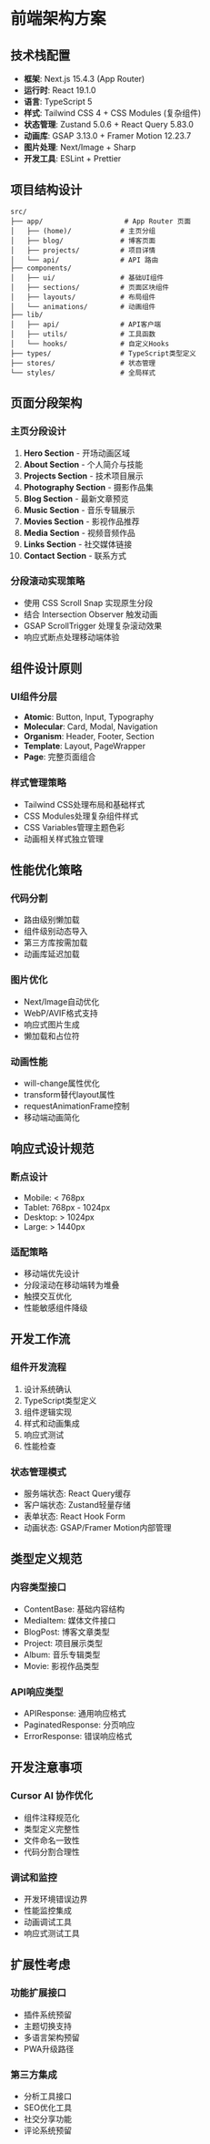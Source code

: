 # 前端架构方案

## 技术栈配置
- **框架**: Next.js 15.4.3 (App Router)
- **运行时**: React 19.1.0
- **语言**: TypeScript 5
- **样式**: Tailwind CSS 4 + CSS Modules (复杂组件)
- **状态管理**: Zustand 5.0.6 + React Query 5.83.0
- **动画库**: GSAP 3.13.0 + Framer Motion 12.23.7
- **图片处理**: Next/Image + Sharp
- **开发工具**: ESLint + Prettier

## 项目结构设计

```
src/
├── app/                    # App Router 页面
│   ├── (home)/            # 主页分组
│   ├── blog/              # 博客页面
│   ├── projects/          # 项目详情
│   └── api/               # API 路由
├── components/
│   ├── ui/                # 基础UI组件
│   ├── sections/          # 页面区块组件
│   ├── layouts/           # 布局组件
│   └── animations/        # 动画组件
├── lib/
│   ├── api/               # API客户端
│   ├── utils/             # 工具函数
│   └── hooks/             # 自定义Hooks
├── types/                 # TypeScript类型定义
├── stores/                # 状态管理
└── styles/                # 全局样式
```

## 页面分段架构

### 主页分段设计
1. **Hero Section** - 开场动画区域
2. **About Section** - 个人简介与技能
3. **Projects Section** - 技术项目展示
4. **Photography Section** - 摄影作品集
5. **Blog Section** - 最新文章预览
6. **Music Section** - 音乐专辑展示
7. **Movies Section** - 影视作品推荐
8. **Media Section** - 视频音频作品
9. **Links Section** - 社交媒体链接
10. **Contact Section** - 联系方式

### 分段滚动实现策略
- 使用 CSS Scroll Snap 实现原生分段
- 结合 Intersection Observer 触发动画
- GSAP ScrollTrigger 处理复杂滚动效果
- 响应式断点处理移动端体验

## 组件设计原则

### UI组件分层
- **Atomic**: Button, Input, Typography
- **Molecular**: Card, Modal, Navigation
- **Organism**: Header, Footer, Section
- **Template**: Layout, PageWrapper
- **Page**: 完整页面组合

### 样式管理策略
- Tailwind CSS处理布局和基础样式
- CSS Modules处理复杂组件样式
- CSS Variables管理主题色彩
- 动画相关样式独立管理

## 性能优化策略

### 代码分割
- 路由级别懒加载
- 组件级别动态导入
- 第三方库按需加载
- 动画库延迟加载

### 图片优化
- Next/Image自动优化
- WebP/AVIF格式支持
- 响应式图片生成
- 懒加载和占位符

### 动画性能
- will-change属性优化
- transform替代layout属性
- requestAnimationFrame控制
- 移动端动画简化

## 响应式设计规范

### 断点设计
- Mobile: < 768px
- Tablet: 768px - 1024px  
- Desktop: > 1024px
- Large: > 1440px

### 适配策略
- 移动端优先设计
- 分段滚动在移动端转为堆叠
- 触摸交互优化
- 性能敏感组件降级

## 开发工作流

### 组件开发流程
1. 设计系统确认
2. TypeScript类型定义
3. 组件逻辑实现
4. 样式和动画集成
5. 响应式测试
6. 性能检查

### 状态管理模式
- 服务端状态: React Query缓存
- 客户端状态: Zustand轻量存储
- 表单状态: React Hook Form
- 动画状态: GSAP/Framer Motion内部管理

## 类型定义规范

### 内容类型接口
- ContentBase: 基础内容结构
- MediaItem: 媒体文件接口
- BlogPost: 博客文章类型
- Project: 项目展示类型
- Album: 音乐专辑类型
- Movie: 影视作品类型

### API响应类型
- APIResponse<T>: 通用响应格式
- PaginatedResponse<T>: 分页响应
- ErrorResponse: 错误响应格式

## 开发注意事项

### Cursor AI 协作优化
- 组件注释规范化
- 类型定义完整性
- 文件命名一致性
- 代码分割合理性

### 调试和监控
- 开发环境错误边界
- 性能监控集成
- 动画调试工具
- 响应式测试工具

## 扩展性考虑

### 功能扩展接口
- 插件系统预留
- 主题切换支持
- 多语言架构预留
- PWA升级路径

### 第三方集成
- 分析工具接口
- SEO优化工具
- 社交分享功能
- 评论系统预留